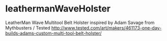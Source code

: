 leathermanWaveHolster
=====================

LeatherMan Wave Multitool Belt Holster inspired by Adam Savage from Mythbusters / Tested http://www.tested.com/art/makers/461173-one-day-builds-adams-custom-multi-tool-belt-holster/

